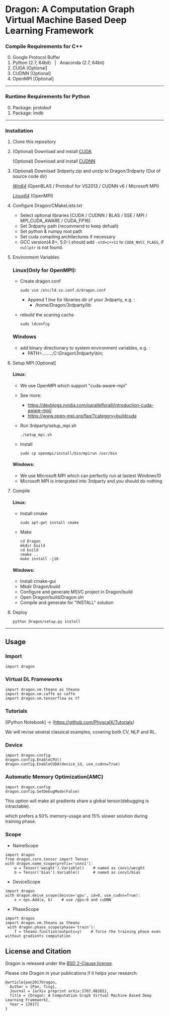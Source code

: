 # Dragon: A Computation Graph Virtual Machine Based Deep Learning Framework

### Compile Requirements for C++

0. Google Protocol Buffer
1. Python (2.7, 64bit) &nbsp; | &nbsp; Anaconda (2.7, 64bit)
2. CUDA [Optional]
3. CUDNN [Optional]
4. OpenMPI [Optional]

-----
### Runtime Requirements for Python

0. Package: protobuf
1. Package: lmdb

-----
### Installation
1. Clone this repository

2. (Optional) Download and install [CUDA](https://developer.nvidia.com/cuda-toolkit)

      (Optional) Download and install [CUDNN](https://developer.nvidia.com/cudnn)

3. (Optional) Download 3rdparty.zip and unzip to Dragon/3rdparty (Out of source code dir)

    [*Win64*](https://pan.baidu.com/s/1pLmGOLt) (OpenBLAS / Protobuf for VS2013 / CUDNN v6 / Microsoft MPI)

    [*Linux64*](https://pan.baidu.com/s/1qXPEOWG) (OpenMPI)

4. Configure Dragon/CMakeLists.txt
	- Select optional libraries [CUDA / CUDNN / BLAS / SSE / MPI / MPI_CUDA_AWARE / CUDA_FP16]
	- Set 3rdparty path (recommend to keep defualt)
	- Set python & numpy root path
	- Set cuda compiling architectures if necessary
	- GCC version(4.8+, 5.0-) should add ``-std=c++11`` to ``CUDA_NVCC_FLAGS``, if ``nullptr`` is not found.

5. Environment Variables
    ### Linux(Only for OpenMPI):
	- Create dragon.conf

	    ```Shell
        sudo vim /etc/ld.so.conf.d/dragon.conf
        ```

		- Append 1 line for libraries dir of your 3rdparty, e.g. :
		 	- /home/Dragon/3rdparty/lib
	- rebuild the scaning cache

		```Shell
		sudo ldconfig
		```

	### Windows
	- add binary directionary to system environment variables, e.g. :
		- PATH=........;C:\Dragon\3rdparty\bin;


6. Setup MPI [Optional]
	#### Linux:
	- We use OpenMPI which support "cuda-aware-mpi"
	- See more:
		- https://devblogs.nvidia.com/parallelforall/introduction-cuda-aware-mpi/
		- https://www.open-mpi.org/faq/?category=buildcuda
	- Run 3rdparty/setup_mpi.sh

		```Shell
		./setup_mpi.sh
		```
    - Install

        ```Shell
		sudo cp openmpi/install/bin/mpirun /usr/bin
		```
	#### Windows:
	- We use Microsoft MPI which can perfectly run at lastest Windows10
	- Microsoft MPI is intergrated into 3rdparty and you should do nothing

7. Compile
    #### Linux:
	- Install cmake

	    ```Shell
	    sudo apt-get install cmake
	    ```
	- Make

        ```Shell
        cd Dragon
        mkdir build
        cd build
        cmake ..
        make install -j16
        ```



	#### Windows:
	- Install cmake-gui
	- Mkdir Dragon/build
	- Configure and generate MSVC project in Dragon/build
	- Open Dragon/build/Dragon.sln
	- Compile and generate for "INSTALL" solution

8. Deploy

	```Shell
	python Dragon/setup.py install
	```

----

##  Usage

### Import

```Shell
import dragon
```

### Virtual DL Frameworks

```Shell
import dragon.vm.theano as theano
import dragon.vm.caffe as caffe
import dragon.vm.tensorflow as tf
```

### Tutorials

[IPython Notebook] -> (https://github.com/PhyscalX/Tutorials)

We will revise several classical examples, covering both CV, NLP and RL.

### Device

```Shell
import dragon.config
dragon.config.EnableCPU()
dragon.config.EnableCUDA(device_id, use_cudnn=True)
```

### Automatic Memory Optimization(AMC)

```Shell
import dragon.config
dragon.config.SetDebugMode(False)
```

This option will make all gradients share a global tensor(debugging is intractable).

which prefers a 50% memory-usage and 15% slower solution during training phase.

### Scope

- NameScope

```Shell
import dragon
from dragon.core.tensor import Tensor
with dragon.name_scope(prefix='conv1'):
    w = Tensor('weight').Variable()    # named as conv1/weight
    b = Tensor('bias').Variable()      # named as conv1/bias
```

- DeviceScope

```Shell
import dragon
with dragon.deive_scope(deivce='gpu', id=0, use_cudnn=True):
    x = ops.Add(a, b)    # use /gpu:0 and cuDNN
```

- PhaseScope

```Shell
import dragon
import dragon.vm.theano as theano
 with dragon.phase_scope(phase='train'):
    f = theano.function(outputs=y)    # force the training phase even without gradients computation
```

## License and Citation

Dragon is released under the [BSD 2-Clause license](https://github.com/neopenx/Dragon/blob/master/LICENSE).

Please cite Dragon in your publications if it helps your research:

    @article{pan2017dragon,
      Author = {Pan, Ting},
      Journal = {arXiv preprint arXiv:1707.08265},
      Title = {Dragon: A Computation Graph Virtual Machine Based Deep Learning Framework},
      Year = {2017}
    }
